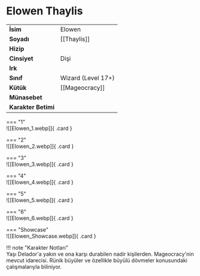 # Elowen Thaylis  
  
<div class="grid" markdown>  
  
|  |  |  
|---|---|  
| **İsim** | Elowen |  
| **Soyadı** | [[Thaylis]] |  
| **Hizip** |  |  
| **Cinsiyet** | Dişi |  
| **Irk** |  |  
| **Sınıf** | Wizard (Level 17+) |  
| **Kütük** | [[Mageocracy]] |  
| **Münasebet** |  |  
| **Karakter Betimi** |  |  
  
  
=== "1"  
	![[Elowen_1.webp]]{ .card }  
  
=== "2"  
	![[Elowen_2.webp]]{ .card }  
  
=== "3"  
	![[Elowen_3.webp]]{ .card }  
  
=== "4"  
	![[Elowen_4.webp]]{ .card }  
  
=== "5"  
	![[Elowen_5.webp]]{ .card }  
  
=== "6"  
	![[Elowen_6.webp]]{ .card }  
  
=== "Showcase"  
	![[Elowen_Showcase.webp]]{ .card }  
  
</div>  
  
!!! note "Karakter Notları"  
	Yaşı Delador'a yakın ve ona karşı durabilen nadir kişilerden. Mageocracy'nin mevcut idarecisi. Rünik büyüler ve özellikle büyülü dövmeler konusundaki çalışmalarıyla biliniyor.  
	